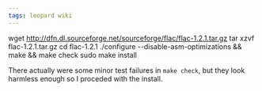 ```yaml
---
tags: leopard wiki
---
```


wget http://dfn.dl.sourceforge.net/sourceforge/flac/flac-1.2.1.tar.gz
    tar xzvf flac-1.2.1.tar.gz 
    cd flac-1.2.1
    ./configure --disable-asm-optimizations && make && make check
    sudo make install

There actually were some minor test failures in `make check`, but they look harmless enough so I proceded with the install.
